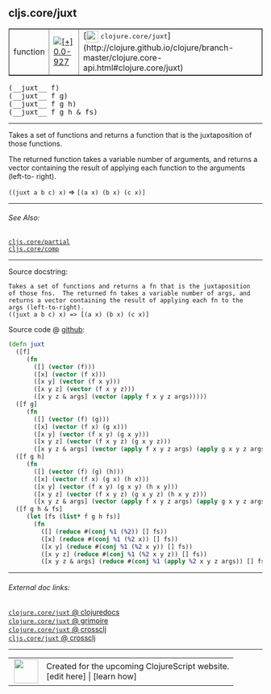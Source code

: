 ## cljs.core/juxt



 <table border="1">
<tr>
<td>function</td>
<td><a href="https://github.com/cljsinfo/cljs-api-docs/tree/0.0-927"><img valign="middle" alt="[+] 0.0-927" title="Added in 0.0-927" src="https://img.shields.io/badge/+-0.0--927-lightgrey.svg"></a> </td>
<td>
[<img height="24px" valign="middle" src="http://i.imgur.com/1GjPKvB.png"> <samp>clojure.core/juxt</samp>](http://clojure.github.io/clojure/branch-master/clojure.core-api.html#clojure.core/juxt)
</td>
</tr>
</table>


 <samp>
(__juxt__ f)<br>
</samp>
 <samp>
(__juxt__ f g)<br>
</samp>
 <samp>
(__juxt__ f g h)<br>
</samp>
 <samp>
(__juxt__ f g h & fs)<br>
</samp>

---

Takes a set of functions and returns a function that is the juxtaposition of
those functions.

The returned function takes a variable number of arguments, and returns a vector
containing the result of applying each function to the arguments (left-to-
right).

`((juxt a b c) x)` => `[(a x) (b x) (c x)]`



---


###### See Also:

[`cljs.core/partial`](../cljs.core/partial.md)<br>
[`cljs.core/comp`](../cljs.core/comp.md)<br>

---


Source docstring:

```
Takes a set of functions and returns a fn that is the juxtaposition
of those fns.  The returned fn takes a variable number of args, and
returns a vector containing the result of applying each fn to the
args (left-to-right).
((juxt a b c) x) => [(a x) (b x) (c x)]
```


Source code @ [github](https://github.com/clojure/clojurescript/blob/r2843/src/cljs/cljs/core.cljs#L7997-L8031):

```clj
(defn juxt
  ([f]
     (fn
       ([] (vector (f)))
       ([x] (vector (f x)))
       ([x y] (vector (f x y)))
       ([x y z] (vector (f x y z)))
       ([x y z & args] (vector (apply f x y z args)))))
  ([f g]
     (fn
       ([] (vector (f) (g)))
       ([x] (vector (f x) (g x)))
       ([x y] (vector (f x y) (g x y)))
       ([x y z] (vector (f x y z) (g x y z)))
       ([x y z & args] (vector (apply f x y z args) (apply g x y z args)))))
  ([f g h]
     (fn
       ([] (vector (f) (g) (h)))
       ([x] (vector (f x) (g x) (h x)))
       ([x y] (vector (f x y) (g x y) (h x y)))
       ([x y z] (vector (f x y z) (g x y z) (h x y z)))
       ([x y z & args] (vector (apply f x y z args) (apply g x y z args) (apply h x y z args)))))
  ([f g h & fs]
     (let [fs (list* f g h fs)]
       (fn
         ([] (reduce #(conj %1 (%2)) [] fs))
         ([x] (reduce #(conj %1 (%2 x)) [] fs))
         ([x y] (reduce #(conj %1 (%2 x y)) [] fs))
         ([x y z] (reduce #(conj %1 (%2 x y z)) [] fs))
         ([x y z & args] (reduce #(conj %1 (apply %2 x y z args)) [] fs))))))
```

<!--
Repo - tag - source tree - lines:

 <pre>
clojurescript @ r2843
└── src
    └── cljs
        └── cljs
            └── <ins>[core.cljs:7997-8031](https://github.com/clojure/clojurescript/blob/r2843/src/cljs/cljs/core.cljs#L7997-L8031)</ins>
</pre>

-->

---



###### External doc links:

[`clojure.core/juxt` @ clojuredocs](http://clojuredocs.org/clojure.core/juxt)<br>
[`clojure.core/juxt` @ grimoire](http://conj.io/store/v1/org.clojure/clojure/1.7.0-beta3/clj/clojure.core/juxt/)<br>
[`clojure.core/juxt` @ crossclj](http://crossclj.info/fun/clojure.core/juxt.html)<br>
[`cljs.core/juxt` @ crossclj](http://crossclj.info/fun/cljs.core.cljs/juxt.html)<br>

---

 <table>
<tr><td>
<img valign="middle" align="right" width="48px" src="http://i.imgur.com/Hi20huC.png">
</td><td>
Created for the upcoming ClojureScript website.<br>
[edit here] | [learn how]
</td></tr></table>

[edit here]:https://github.com/cljsinfo/cljs-api-docs/blob/master/cljsdoc/cljs.core/juxt.cljsdoc
[learn how]:https://github.com/cljsinfo/cljs-api-docs/wiki/cljsdoc-files

<!--

This information was too distracting to show to readers, but I'll leave it
commented here since it is helpful to:

- pretty-print the data used to generate this document
- and show how to retrieve that data



The API data for this symbol:

```clj
{:description "Takes a set of functions and returns a function that is the juxtaposition of\nthose functions.\n\nThe returned function takes a variable number of arguments, and returns a vector\ncontaining the result of applying each function to the arguments (left-to-\nright).\n\n`((juxt a b c) x)` => `[(a x) (b x) (c x)]`",
 :ns "cljs.core",
 :name "juxt",
 :signature ["[f]" "[f g]" "[f g h]" "[f g h & fs]"],
 :history [["+" "0.0-927"]],
 :type "function",
 :related ["cljs.core/partial" "cljs.core/comp"],
 :full-name-encode "cljs.core/juxt",
 :source {:code "(defn juxt\n  ([f]\n     (fn\n       ([] (vector (f)))\n       ([x] (vector (f x)))\n       ([x y] (vector (f x y)))\n       ([x y z] (vector (f x y z)))\n       ([x y z & args] (vector (apply f x y z args)))))\n  ([f g]\n     (fn\n       ([] (vector (f) (g)))\n       ([x] (vector (f x) (g x)))\n       ([x y] (vector (f x y) (g x y)))\n       ([x y z] (vector (f x y z) (g x y z)))\n       ([x y z & args] (vector (apply f x y z args) (apply g x y z args)))))\n  ([f g h]\n     (fn\n       ([] (vector (f) (g) (h)))\n       ([x] (vector (f x) (g x) (h x)))\n       ([x y] (vector (f x y) (g x y) (h x y)))\n       ([x y z] (vector (f x y z) (g x y z) (h x y z)))\n       ([x y z & args] (vector (apply f x y z args) (apply g x y z args) (apply h x y z args)))))\n  ([f g h & fs]\n     (let [fs (list* f g h fs)]\n       (fn\n         ([] (reduce #(conj %1 (%2)) [] fs))\n         ([x] (reduce #(conj %1 (%2 x)) [] fs))\n         ([x y] (reduce #(conj %1 (%2 x y)) [] fs))\n         ([x y z] (reduce #(conj %1 (%2 x y z)) [] fs))\n         ([x y z & args] (reduce #(conj %1 (apply %2 x y z args)) [] fs))))))",
          :title "Source code",
          :repo "clojurescript",
          :tag "r2843",
          :filename "src/cljs/cljs/core.cljs",
          :lines [7997 8031]},
 :full-name "cljs.core/juxt",
 :clj-symbol "clojure.core/juxt",
 :docstring "Takes a set of functions and returns a fn that is the juxtaposition\nof those fns.  The returned fn takes a variable number of args, and\nreturns a vector containing the result of applying each fn to the\nargs (left-to-right).\n((juxt a b c) x) => [(a x) (b x) (c x)]"}

```

Retrieve the API data for this symbol:

```clj
;; from Clojure REPL
(require '[clojure.edn :as edn])
(-> (slurp "https://raw.githubusercontent.com/cljsinfo/cljs-api-docs/catalog/cljs-api.edn")
    (edn/read-string)
    (get-in [:symbols "cljs.core/juxt"]))
```

-->
